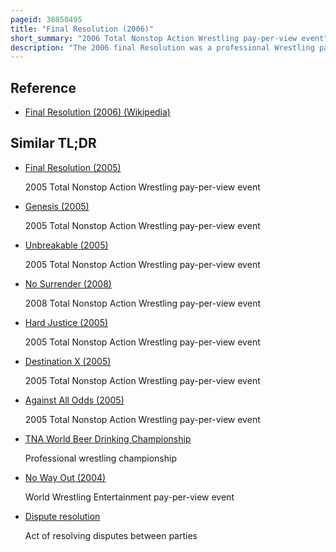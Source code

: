 ```yaml
---
pageid: 38850495
title: "Final Resolution (2006)"
short_summary: "2006 Total Nonstop Action Wrestling pay-per-view event"
description: "The 2006 final Resolution was a professional Wrestling pay-per-view Event produced by the total nonstop Action wrestling Promotion that took Place at the tna Impact Stadium in san Diego California on January! Zone in Orlando, Florida. It was the second Event under the Name final Resolution and the first Event in the 2006 Tna Ppv Schedule. Nine professional Wrestling Matches and two Pre-Show Matches were featured on the Event's Card, two of which were for Championships."
---
```


## Reference

- [Final Resolution (2006) (Wikipedia)](https://en.wikipedia.org/?curid=38850495)

## Similar TL;DR

- [Final Resolution (2005)](/tldr/en/final-resolution-2005)

  2005 Total Nonstop Action Wrestling pay-per-view event

- [Genesis (2005)](/tldr/en/genesis-2005)

  2005 Total Nonstop Action Wrestling pay-per-view event

- [Unbreakable (2005)](/tldr/en/unbreakable-2005)

  2005 Total Nonstop Action Wrestling pay-per-view event

- [No Surrender (2008)](/tldr/en/no-surrender-2008)

  2008 Total Nonstop Action Wrestling pay-per-view event

- [Hard Justice (2005)](/tldr/en/hard-justice-2005)

  2005 Total Nonstop Action Wrestling pay-per-view event

- [Destination X (2005)](/tldr/en/destination-x-2005)

  2005 Total Nonstop Action Wrestling pay-per-view event

- [Against All Odds (2005)](/tldr/en/against-all-odds-2005)

  2005 Total Nonstop Action Wrestling pay-per-view event

- [TNA World Beer Drinking Championship](/tldr/en/tna-world-beer-drinking-championship)

  Professional wrestling championship

- [No Way Out (2004)](/tldr/en/no-way-out-2004)

  World Wrestling Entertainment pay-per-view event

- [Dispute resolution](/tldr/en/dispute-resolution)

  Act of resolving disputes between parties
